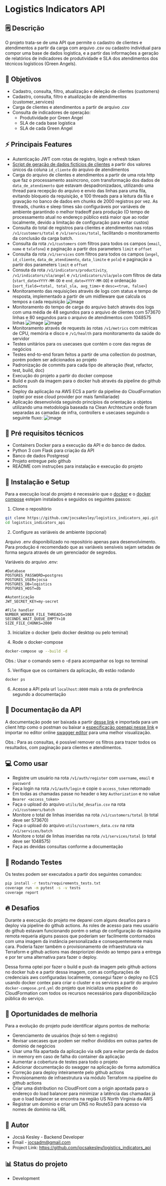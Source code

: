 # Logistics Indicators API

## 🗒️ Descrição
O projeto trata-se de uma API que permite o cadastro de clientes e atendimentos a partir da carga com arquivo .csv ou cadastro individual para compor uma base de dados logistica, e a partir das informações a geração de relatórios de indicadores de produtividade e SLA dos atendimentos dos técnicos logísticos (Green Angels).

## 🎯 Objetivos
- Cadastro, consulta, filtro, atualização e deleção de clientes (customers)
- Cadastro, consulta, filtro e atualização de atendimentos (customer_services)
- Carga de clientes e atendimentos a partir de arquivo .csv
- Consulta de indicadores de operação:
  - Produtividade por Green Angel
  - SLA de cada base logística
  - SLA de cada Green Angel

## ⚡ Principais Features

- Autenticação JWT com rotas de registro, login e refresh token
- [Script de geração de dados fictícios de clientes](https://github.com/jocsakesley/logistics_indicators_api/blob/main/utils/create_customers.py) a partir dos valores únicos da coluna `id_cliente` do arquivo de atendimentos
- Carga do arquivo de clientes e atendimentos a partir de uma rota http que faz o processamento assíncrono, com transformação dos dados de `data_de_atendimento` que estavam despadronizadaos, utilizando uma thread para recepção do arquivo e envio das linhas para uma fila, evitando bloqueio da requisição, e 100 threads para a leitura da fila e gravação no banco de dados em chunks de 2000 registros por vez. As threads, chunks e sleep times são configuráveis por variáveis de ambiente garantindo o melhor tradeoff para produção (O tempo de processamento atual no endereço público está maior que ao rodar localmente, devido a limitação de configuração para evitar custos)
- Consulta do total de registros para clientes e atendimentos nas rotas `/v1/customers/total` e `/v1/services/total`, facilitando o monitoramento da conclusão da carga batch.
- Consulta da rota `/v1/customers` com filtros para todos os campos (`email`, `nome` e `telefone`) e paginação a partir dos parameters `limit` e `offset`
- Consulta da rota `/v1/services` com filtros para todos os campos (`angel`, `id_cliente`, `data_de_atendimento`, `data_limite` e `polo`) e paginação a partir dos parameters `limit` e `offset`
- Consuta da rota `/v1/indicators/productivity`, `/v1/indicators/sla/angel` e `/v1/indicators/sla/polo` com filtros de data (`start_date=YYYY-MM-DD` e `end_date=YYYY-MM-DD`) e ordenação (`sort_field=<total, total_sla, avg_time>`  e `desc=<true, false>`)
- Monitoramento das requisições através de logs com status e tempo de resposta, implementado a partir de um midlleware que calcula os tempos a cada requisição
![image](https://github.com/user-attachments/assets/769979f7-85a0-4cb2-a918-fa6b7542945b)
- Monitoramento do tempo de carga do arquivo batch através dos logs com uma média de 48 segundos para o arquivo de clientes com 573670 linhas e 80 segundos para o arquivo de atendimentos com 1048575 linhas
![image](https://github.com/user-attachments/assets/4e00b4d9-4a1f-4b4b-abb5-7ad0e0cf1751)
![image](https://github.com/user-attachments/assets/dc685b2a-2494-4c89-9aa4-c3bfd6b8dea9)
- Monitoramento através de requests às rotas `/v1/metrics` com métricas de CPU, memória e disco e `/v1/health` para monitoramento da saúde do servidor
- Testes unitários para os usecases que contém o core das regras de negócios
- Testes end-to-end foram feitos a partir de uma collection do postman, porém podem ser adicionados ao projeto
- Padronização de commits para cada tipo de alteração (feat, refactor, test, build, doc) 
- Execução do projeto a partir do docker compose
- Build e push da imagem para o docker hub através da pipeline do github actions
- Deploy da aplicação na AWS ECS a partir da pipeline do CloudFormation (optei por esse cloud provider por mais familiariade)
- Aplicação desenvolvida seguindo princípios da orientação a objetos utilizando uma metodologia baseada na Clean Archtecture onde foram separadas as camadas de infra, controllers e usecases seguindo o seguinte fluxo:
  ![image](https://github.com/user-attachments/assets/b01a460a-7b7a-4bd3-84f9-9bdfbf5807e0)

  
## 🔧 Pré requisitos técnicos
- Containers Docker para a execução da API e do banco de dados.
- Python 3 com Flask para criação da API
- Banco de dados Postgresql
- Projeto entregue pelo github
- README com instruções para instalação e execução do projeto

## 🚀 Instalação e Setup
Para a execução local do projeto é necessário que o [docker](https://docs.docker.com/engine/install/) e o [docker compose](https://docs.docker.com/compose/install/) estejam instalados e seguidos os seguintes passos:

1. Clone o repositório
```bash
git clone https://github.com/jocsakesley/logistics_indicators_api.git
cd logistics_indicators_api
```

2. Configure as variáveis de ambiente (opcional)

Arquivo .env disponibilizado no repositório apenas para desenvolvimento.
Para produção é recomendado que as variáveis sensíveis sejam setadas de forma segura através de um gerenciador de segredos.

Variáveis do arquivo .env:
 ```
 #Database
 POSTGRES_PASSWORD=postgres
 POSTGRES_USER=jocsa
 POSTGRES_DB=logistics
 POSTGRES_HOST=db
 
 #Autenticação
 JWT_SECRET_KEY=my-secret
 
 #File handler
 NUMBER_WORKER_FILE_THREADS=100
 SECONDS_WAIT_QUEUE_EMPTY=10
 SIZE_FILE_CHUNKS=2000
```
3. Inicialize o docker (pelo docker desktop ou pelo teminal)
   
4. Rode o docker-compose
```bash
docker-compose up --build -d
```
Obs.: Usar o comando sem o -d para acompanhar os logs no terminal

5. Verifique que os containers da aplicação, db estão rodando
```bash
docker ps
```
6. Acesse a API pela url `localhost:8000` mais a rota de preferência segundo a documentação

## 📓 Documentação da API

A documentação pode ser baixada a partir [desse link](https://github.com/jocsakesley/logistics_indicators_api/blob/main/docs/logistics-api.postman_collection.json)  e importada para um client http como o postman ou baixar a [especificação openapi nesse link](https://github.com/jocsakesley/logistics_indicators_api/blob/main/docs/openapi.yaml) e importar no editor online [swagger editor](https://editor.swagger.io/) para uma melhor visualização.

Obs.: Para as consultas, é possível remover os filtros para trazer todos os resultados, com paginação para clientes e atendimentos.

## 💻 Como usar

- Registre um usuário na rota `/v1/auth/register` com `username`, `email` e `password`
- Faça login na rota `/v1/auth/login` e copie o `access_token` retornado
- Em todas as chamadas passe no header o key `Authorization` e no value `Bearer <access_token>`
- Faça o upload do arquivo `utils/bd_desafio.csv` na rota `/v1/customers/batch` 
- Monitore o total de linhas inseridas na rota `/v1/customers/total` (o total deve ser 573670)
- Faça o upload do arquivo `utils/customers_data.csv` na rota `/v1/services/batch`
- Monitore o total de linhas inseridas na rota `/v1/services/total` (o total deve ser 1048575) 
- Faça as devidas consultas conforme a documentação

## 🧪 Rodando Testes
Os testes podem ser executados a partir dos seguintes comandos:

```bash
pip install -r tests/requirements_tests.txt
coverage run -m pytest -s -v tests
coverage report
```

## 🔥 Desafios
Durante a execução do projeto me deparei com alguns desafios para o deploy via pipeline do github actions. As roles de acesso para meu usuário do github estavam funcionando porém o setup de configuração da máquina remota requeria alguns passos que poderiam ser facilmente contornados com uma imagem da instância personalizada e consequentemente mais cara. Poderia fazer também o provisionamento de infraestrutura via Terraform e github actions mas despriorizei devido ao tempo para a entrega e por ter uma alternativa para fazer o deploy.

Dessa forma optei por fazer o build e push da imagem pelo github actions no docker hub e a partir dessa imagem, com as configurações de credenciais aws configuradas localmente, consegui fazer o deploy no ECS usando docker contex para criar o cluster e os services a partir do arquivo `docker-compose.prd.yml` do projeto que inicializa uma pipeline do CloudFormation com todos os recursos necessários para disponibilização pública do serviço.

## 📝 Oportunidades de melhoria
Para a evolução do projeto pude identificar alguns pontos de melhoria:
- Gerenciamento de usuários (hoje só tem o registro)
- Revisar usecases que podem ser melhor divididos em outras partes de dominio de negócios
- Usar uma fila apartada da aplicação via sdk para evitar perda de dados in memory em caso de falha do container da aplicação
- Aumentar a cobertura de testes para todo o projeto
- Adicionar documentação do swagger na aplicação de forma automática
- Correção para deploy inteiramente pelo github actions
- Provisionamento de infraestrutura via módulo Terraform na pipeline do github actions
- Criar uma distribution no CloudFront com a origin apontada para o endereço do load balancer para minimizar a latência das chamadas já  que o load balancer se encontra na região US North Virginia da AWS
- Registrar um domínio e criar um DNS no Route53 para acesso via nomes de domínio na URL 


## 👤 Autor
- Jocsã Kesley - Backend Developer
- Email - jocsadm@gmail.com
- Project Link: https://github.com/jocsakesley/logistics_indicators_api

## 📊 Status do projeto
- Development

